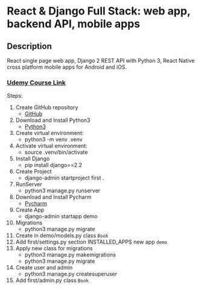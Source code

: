 # React & Django Full Stack: web app, backend API, mobile apps

## Description
React single page web app, Django 2 REST API with Python 3, React Native cross platform mobile apps for Android and iOS.
### [Udemy Course Link](https://www.udemy.com/course/react-django-full-stack)

Steps:
1. Create GitHub repository
   - [GitHub](https://docs.github.com/en/get-started/quickstart/create-a-repo)
2. Download and Install Python3
   - [Python3](https://www.python.org/downloads)
2. Create virtual environment:
   - python3 -m venv .venv
3. Activate virtual environment:
   - source .venv/bin/activate
4. Install Django
   - pip install django==2.2
5. Create Project
   - django-admin startproject first .
6. RunServer
   - python3 manage.py runserver
7. Download and Install Pycharm
   - [Pycharm](https://www.jetbrains.com/pycharm/download)
8. Create App
   - django-admin startapp demo
9. Migrations
   - python3 manage.py migrate
10. Create in demo/models.py class `Book`
11. Add first/settings.py section INSTALLED_APPS new app `demo`
12. Apply new class for migrations
    - python3 manage.py makemigrations
    - python3 manage.py migrate
13. Create user and admin
    - python3 manage.py createsuperuser
14. Add first/admin.py class `Book`